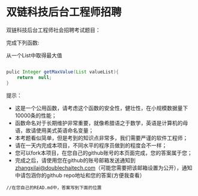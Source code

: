 # 双链科技后台工程师招聘

双链科技后台工程师社会招聘考试题目：



完成下列函数:

从一个List中取得最大值

```java

pulic Integer getMaxValue(List valueList){
    return  null;
}

```

提示：
* 这是一个公用函数，请考虑这个函数的安全性，健壮性，在小规模数据量下10000条的性能；
* 函数命名对于长期维护非常重要，就像希腊语之于数学，英语是计算机的母语，故请使用美式英语命名变量；
* 本考题看似简单，但是考到的知识点非常多，我们需要严谨的软件工程师；
* 请在一天内完成本项目，不同水平的程序员做到的程度会不一样；
* 您可以fork本项目，在您自己的github账号的本页面完成，您的答案属于您；
* 完成之后，请使用您在github的账号邮箱发送通知到 zhangxilai@doublechaitech.com（可能您需要把该邮箱设置为公开），通知中请包涵你的github repo地址和您的答案(方便我查看）


```
//在您自己的READ.md中，答案写到下面的位置

```
